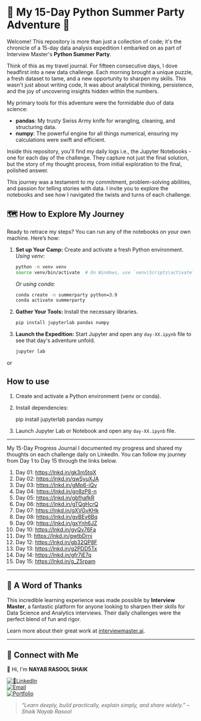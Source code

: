 # 🌴 My 15-Day Python Summer Party Adventure 🌴

Welcome! This repository is more than just a collection of code; it's the chronicle of a 15-day data analysis expedition I embarked on as part of Interview Master's **Python Summer Party**.

Think of this as my travel journal. For fifteen consecutive days, I dove headfirst into a new data challenge. Each morning brought a unique puzzle, a fresh dataset to tame, and a new opportunity to sharpen my skills. This wasn't just about writing code, It was about analytical thinking, persistence, and the joy of uncovering insights hidden within the numbers.

My primary tools for this adventure were the formidable duo of data science:
* **pandas**: My trusty Swiss Army knife for wrangling, cleaning, and structuring data.
* **numpy**: The powerful engine for all things numerical, ensuring my calculations were swift and efficient.

Inside this repository, you'll find my daily logs i.e., the Jupyter Notebooks - one for each day of the challenge. They capture not just the final solution, but the story of my thought process, from initial exploration to the final, polished answer.

This journey was a testament to my commitment, problem-solving abilities, and passion for telling stories with data. I invite you to explore the notebooks and see how I navigated the twists and turns of each challenge.

## 🗺️ How to Explore My Journey

Ready to retrace my steps? You can run any of the notebooks on your own machine. Here’s how:

1.  **Set up Your Camp:** Create and activate a fresh Python environment.
    *Using venv:*
    ```bash
    python -m venv venv
    source venv/bin/activate  # On Windows, use `venv\Scripts\activate`
    ```
    *Or using conda:*
    ```bash
    conda create -n summerparty python=3.9
    conda activate summerparty
    ```

2.  **Gather Your Tools:** Install the necessary libraries.
    ```bash
    pip install jupyterlab pandas numpy
    ```

3.  **Launch the Expedition:** Start Jupyter and open any `day-XX.ipynb` file to see that day's adventure unfold.
    ```bash
    jupyter lab
    ```

or

## How to use

1. Create and activate a Python environment (venv or conda).
2. Install dependencies:
   
   pip install jupyterlab pandas numpy
   
3. Launch Jupyter Lab or Notebook and open any `day-XX.ipynb` file.

---

My 15-Day Progress Journal
I documented my progress and shared my thoughts on each challenge daily on LinkedIn. You can follow my journey from Day 1 to Day 15 through the links below.
1. Day 01: https://lnkd.in/gk3m5tqX
2. Day 02: https://lnkd.in/gwSyuXJA
3. Day 03: https://lnkd.in/gMp6-iQv
4. Day 04: https://lnkd.in/gn8zP8-n
5. Day 05: https://lnkd.in/gbfhafkR
6. Day 06: https://lnkd.in/gTQgHcrQ
7. Day 07: https://lnkd.in/gXVGvKHk
8. Day 08: https://lnkd.in/gvBEy6Bq
9. Day 09: https://lnkd.in/gxYnh6JZ
10. Day 10: https://lnkd.in/gyQv76Fa
11. Day 11: https://lnkd.in/gwtbDrni
12. Day 12: https://lnkd.in/gb32QP8F
13. Day 13: https://lnkd.in/g2PDD5Tx
14. Day 14: https://lnkd.in/gfr7iE7q
15. Day 15: https://lnkd.in/g_Z5rpam

---

## 🙏 A Word of Thanks

This incredible learning experience was made possible by **Interview Master**, a fantastic platform for anyone looking to sharpen their skills for Data Science and Analytics interviews. Their daily challenges were the perfect blend of fun and rigor.

Learn more about their great work at [interviewmaster.ai](https://www.interviewmaster.ai).


---

## 🔗 Connect with Me
👋 Hi, I'm **NAYAB RASOOL SHAIK**

[![🔗LinkedIn](https://img.shields.io/badge/LinkedIn-Connect-blue?logo=linkedin)](https://www.linkedin.com/in/nayabrasool-shaik)  
[![Email](https://img.shields.io/badge/Email-Send%20Mail-blue?logo=gmail)](mailto:nayabshaik046@example.com)  
[![Portfolio](https://img.shields.io/badge/Portfolio-Visit-blueviolet?logo=google-chrome)](http://nayabrasool.my.canva.site/)

> _“Learn deeply, build practically, explain simply, and share widely.” – Shaik Nayab Rasool_




